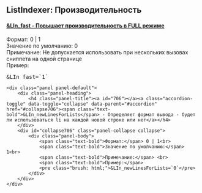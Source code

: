 
<meta http-equiv="Content-Type" content="text/html; charset=utf-8">
<h2>ListIndexer: Производительность</h2>

<div class="panel-group accordion">
	<div class="panel panel-default">
		<div class="panel-heading">
			<h4 class="panel-title"><a id="705"></a><a class="accordion-toggle" data-toggle="collapse" data-parent="#accordion" href="#collapse705"><span class="text-bold">&LIn_fast</span> - Повышает производительность в FULL режиме</a></h4>
		</div>
		<div id="collapse705" class="panel-collapse collapse">
			<div class="panel-body">
				<span class="text-bold">Формат:</span> 0 | 1<br>
				<span class="text-bold">Значение по умолчанию:</span> 0<br>
				<span class="text-bold">Примечание:</span> Не допускается использовать при нескольких вызовах сниппета на одной странице<br>
				<span class="text-bold">Пример:</span>
				<pre class="brush: html;">&LIn_fast=`1`</pre>
			</div>
		</div>
	</div>
	
	<div class="panel panel-default">
		<div class="panel-heading">
			<h4 class="panel-title"><a id="706"></a><a class="accordion-toggle" data-toggle="collapse" data-parent="#accordion" href="#collapse706"><span class="text-bold">&LIn_newLinesForLists</span> - Определяет формат вывода - будет ли использоваться li на каждой новой строке или нет</a></h4>
		</div>
		<div id="collapse706" class="panel-collapse collapse">
			<div class="panel-body">
				<span class="text-bold">Формат:</span> 0 | 1<br>
				<span class="text-bold">Значение по умолчанию:</span> 1<br>
				<span class="text-bold">Примечание:</span> <br>
				<span class="text-bold">Пример:</span>
				<pre class="brush: html;">&LIn_newLinesForLists=`0`</pre>
			</div>
		</div>
	</div>
</div>